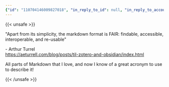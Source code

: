 ```yaml
---
{"id": "110704146009827018", "in_reply_to_id": null, "in_reply_to_account_id": null, "sensitive": false, "spoiler_text": "", "visibility": "public", "language": "en", "replies_count": 2, "reblogs_count": 0, "favourites_count": 2, "edited_at": null, "reblog": null, "application": null, "account": {"id": "108219415927856966", "username": "brozek", "acct": "brozek", "display_name": "Brandon Rozek", "url": "https://fosstodon.org/@brozek", "avatar": "https://cdn.fosstodon.org/accounts/avatars/108/219/415/927/856/966/original/bae9f46f23936e79.jpg", "avatar_static": "https://cdn.fosstodon.org/accounts/avatars/108/219/415/927/856/966/original/bae9f46f23936e79.jpg", "header": "https://fosstodon.org/headers/original/missing.png", "header_static": "https://fosstodon.org/headers/original/missing.png", "noindex": true, "roles": []}, "media_attachments": [], "mentions": [], "tags": [], "emojis": [], "card": {"url": "https://aeturrell.com/blog/posts/til-zotero-and-obsidian/index.html", "title": "TIL: Obsidian, and integrating it with Zotero | Arthur Turrell", "description": "Arthur Turrell is an economic data scientist.", "type": "link", "author_name": "", "author_url": "", "provider_name": "", "provider_url": "", "html": "", "width": 400, "height": 400, "image": "https://cdn.fosstodon.org/cache/preview_cards/images/020/819/603/original/d277800752f99a46.png", "embed_url": "", "blurhash": "USRp2skB?ujbtQofM{fj_MofIBa{Vuay%fWC"}, "poll": null, "syndication": "https://fosstodon.org/@brozek/110704146009827018", "date": "2023-07-13T01:20:12.309Z"}
---
```

{{< unsafe >}}
<p>&quot;Apart from its simplicity, the markdown format is FAIR: findable, accessible, interoperable, and re-usable&quot;</p><p>- Arthur Turrel<br /><a href="https://aeturrell.com/blog/posts/til-zotero-and-obsidian/index.html" target="_blank" rel="nofollow noopener noreferrer"><span class="invisible">https://</span><span class="ellipsis">aeturrell.com/blog/posts/til-z</span><span class="invisible">otero-and-obsidian/index.html</span></a></p><p>All parts of Markdown that I love, and now I know of a great acronym to use to describe it!</p>
{{< /unsafe >}}
